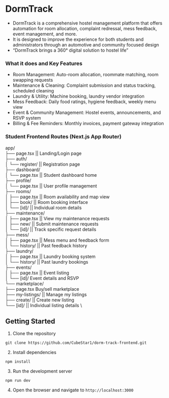 # DormTrack
- DormTrack is a comprehensive hostel management platform that 
offers automation for room allocation, complaint redressal, mess 
feedback, event management, and more.
- It is designed to improve the 
experience for both students and administrators through an automotive 
and community focused design
 - “DormTrack brings a 360° digital solution to hostel life”

### What it does and Key Features
- Room Management: Auto-room allocation, roommate matching, room swapping requests
- Maintenance & Cleaning: Complaint submission and status tracking, scheduled cleaning
- Laundry & Utility: Machine booking, laundry vendor integration
- Mess Feedback: Daily food ratings, hygiene feedback, weekly menu view
- Event & Community Management: Hostel events, announcements, and RSVP system
- Billing & Fee Reminders: Monthly invoices, payment gateway integration

### Student Frontend Routes (Next.js App Router)
 app/ \
├── page.tsx              ||    Landing/Login page \
├── auth/ \
│   └── register/             ||    Registration page \
├── dashboard/ \
│   └── page.tsx              ||    Student dashboard home \
├── profile/ \
│   └── page.tsx              ||    User profile management \
├── rooms/ \
│   ├── page.tsx              ||    Room availability and map view \
│   ├── book/                 ||    Room booking interface \
│   └── [id]/                 ||    Individual room details \
├── maintenance/ \
│   ├── page.tsx              ||    View my maintenance requests \
│   ├── new/                  ||    Submit maintenance requests \
│   └── [id]/                 ||    Track specific request details \
├── mess/ \
│   ├── page.tsx              ||    Mess menu and feedback form \
│   └── history/              ||    Past feedback history \
├── laundry/ \
│   ├── page.tsx              ||    Laundry booking system \
│   └── history/              ||    Past laundry bookings \
├── events/ \
│   ├── page.tsx              ||    Event listing \
│   └── [id]/                 Event details and RSVP \
└── marketplace/ \
    ├── page.tsx              Buy/sell marketplace \
    ├── my-listings/          ||    Manage my listings \
    ├── create/               ||    Create new listing \
    └── [id]/                 ||    Individual listing details \

## Getting Started
1. Clone the repository

```
git clone https://github.com/CubeStar1/dorm-track-frontend.git
```

2. Install dependencies

```
npm install
```

3. Run the development server

```
npm run dev
```

4. Open the browser and navigate to `http://localhost:3000`


